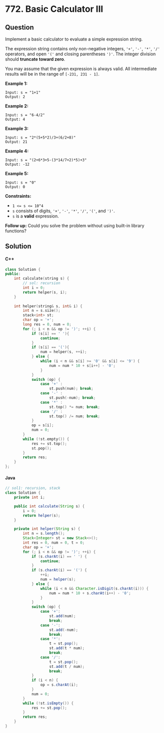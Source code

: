 # 772. Basic Calculator III

## Question

Implement a basic calculator to evaluate a simple expression string.

The expression string contains only non-negative integers, `'+'`, `'-'`, `'*'`, `'/'` operators, and open `'('` and closing parentheses `')'`. The integer division should **truncate toward zero**.

You may assume that the given expression is always valid. All intermediate results will be in the range of `[-231, 231 - 1]`.

**Example 1:**

```
Input: s = "1+1"
Output: 2
```

**Example 2:**

```
Input: s = "6-4/2"
Output: 4
```

**Example 3:**

```
Input: s = "2*(5+5*2)/3+(6/2+8)"
Output: 21
```

**Example 4:**

```
Input: s = "(2+6*3+5-(3*14/7+2)*5)+3"
Output: -12
```

**Example 5:**

```
Input: s = "0"
Output: 0
```

**Constraints:**

* `1 <= s <= 10^4`
* `s` consists of digits, `'+'`, `'-'`, `'*'`, `'/'`, `'('`, and `')'`.
* `s` is a **valid** expression.

&#x20;**Follow up:** Could you solve the problem without using built-in library functions?

## Solution

#### C++

```cpp
class Solution {
public:
    int calculate(string s) {
        // sol: recursion
        int i = 0;
        return helper(s, i);
    }
    
    int helper(string& s, int& i) {
        int n = s.size();
        stack<int> st;
        char op = '+';
        long res = 0, num = 0;
        for (; i < n && op != ')'; ++i) {
            if (s[i] == ' '){
                continue;
            }
            if (s[i] == '('){
                num = helper(s, ++i);
            } else {
                while (i < n && s[i] >= '0' && s[i] <= '9') {
                    num = num * 10 + s[i++] - '0';
                }
            }
            switch (op) {
                case '+' :
                    st.push(num); break;
                case '-' :
                    st.push(-num); break;
                case '*' :
                    st.top() *= num; break;
                case '/' :
                    st.top() /= num; break;
            }
            op = s[i];
            num = 0;
        }
        while (!st.empty()) {
            res += st.top();
            st.pop();
        }
        return res;
    }
};
```

#### Java

```java
// sol1: recursion, stack
class Solution {
    private int i;

    public int calculate(String s) {
        i = 0;
        return helper(s);
    }

    private int helper(String s) {
        int n = s.length();
        Stack<Integer> st = new Stack<>();
        int res = 0, num = 0, t = 0;
        char op = '+';
        for (; i < n && op != ')'; ++i) {
            if (s.charAt(i) == ' ') {
                continue;
            }
            if (s.charAt(i) == '(') {
                ++i;
                num = helper(s);
            } else {
                while (i < n && Character.isDigit(s.charAt(i))) {
                    num = num * 10 + s.charAt(i++) - '0';
                }
            }
            switch (op) {
                case '+':
                    st.add(num);
                    break;
                case '-':
                    st.add(-num);
                    break;
                case '*':
                    t = st.pop();
                    st.add(t * num);
                    break;
                case '/':
                    t = st.pop();
                    st.add(t / num);
                    break;
            }
            if (i < n) {
                op = s.charAt(i);
            }
            num = 0;
        }
        while (!st.isEmpty()) {
            res += st.pop();
        }
        return res;
    }
}
```
